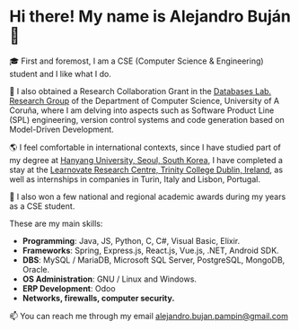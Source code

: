 # Hi there! My name is Alejandro Buján 👋

🎓 First and foremost, I am a CSE (Computer Science & Engineering) student and I like what I do.

🔭 I also obtained a Research Collaboration Grant in the [Databases Lab. Research Group](https://lbd.udc.es/MainPage.do?lang=en_US) of the Department of Computer Science, University of A Coruña, where I am delving into aspects such as Software Product Line (SPL) engineering, version control systems and code generation based on Model-Driven Development.

🌎 I feel comfortable in international contexts, since I have studied part of my degree at [Hanyang University, Seoul, South Korea](https://www.hanyang.ac.kr/), I have completed a stay at the [Learnovate Research Centre, Trinity College Dublin, Ireland](https://www.learnovatecentre.org/), as well as internships in companies in Turin, Italy and Lisbon, Portugal.

🏅 I also won a few national and regional academic awards during my years as a CSE student.

These are my main skills:

+ **Programming**: Java, JS, Python, C, C#, Visual Basic, Elixir.
+ **Frameworks**: Spring, Express.js, React.js, Vue.js, .NET, Android SDK.
+ **DBS**: MySQL / MariaDB, Microsoft SQL Server, PostgreSQL, MongoDB, Oracle.
+ **OS Administration**: GNU / Linux and Windows.
+ **ERP Development**: Odoo
+ **Networks, firewalls, computer security.**

📫 You can reach me through my email [alejandro.bujan.pampin@gmail.com](mailto://alejandro.bujan.pampin@gmail.com)

<!---
alejandrobujan/alejandrobujan is a ✨ special ✨ repository because its `README.md` (this file) appears on your GitHub profile.
You can click the Preview link to take a look at your changes.
--->
